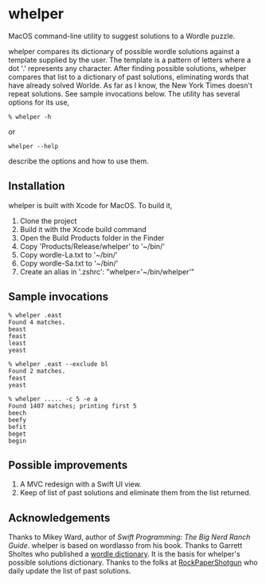 #  whelper
MacOS command-line utility to suggest solutions to a Wordle puzzle.

whelper compares its dictionary of possible wordle solutions against a template supplied by the user.
The template is a pattern of letters where a dot '.' represents any character. After finding possible
solutions, whelper compares that list to a dictionary of past solutions, eliminating words that have already
solved Worlde. As far as I know, the New York Times doesn't repeat solutions. See sample invocations
below. The utility has several options for its use,

    % whelper -h

or

    whelper --help

describe the options and how to use them.
## Installation
whelper is built with Xcode for MacOS. To build it,
1. Clone the project
2. Build it with the Xcode build command
3. Open the Build Products folder in the Finder
4. Copy 'Products/Release/whelper' to '~/bin/'
5. Copy wordle-La.txt to '~/bin/'
6. Copy wordle-Sa.txt to '~/bin/'
7. Create an alias in '.zshrc':
    "whelper='~/bin/whelper'"

## Sample invocations

    % whelper .east    
    Found 4 matches.
    beast
    feast
    least
    yeast

    % whelper .east --exclude bl
    Found 2 matches.
    feast
    yeast

    % whelper ..... -c 5 -e a
    Found 1407 matches; printing first 5
    beech
    beefy
    befit
    beget
    begin

## Possible improvements
1. A MVC redesign with a Swift UI view.
2. Keep of list of past solutions and eliminate them from the list returned.
   
## Acknowledgements
Thanks to Mikey Ward, author of *Swift Programming: The Big Nerd Ranch Guide*. whelper is based on
wordlasso from his book. Thanks to Garrett Sholtes who published a [wordle dictionary](https://gist.github.com/scholtes/94f3c0303ba6a7768b47583aff36654d). It
 is the basis for whelper's possible solutions dictionary. Thanks to the folks at [RockPaperShotgun](https://rockpapershotgun.com) who daily update the list of
 past solutions.
 
